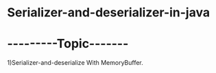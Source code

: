 # Serializer-and-deserializer-in-java
# ---------Topic-------
1)Serializer-and-deserialize With MemoryBuffer.
